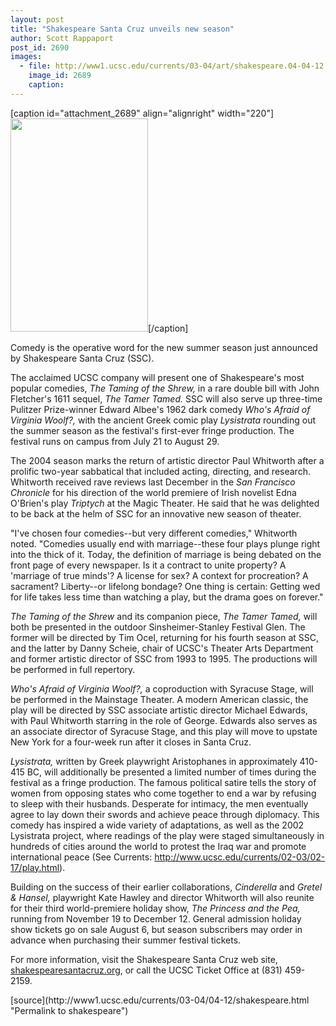 ```yaml
---
layout: post
title: "Shakespeare Santa Cruz unveils new season"
author: Scott Rappaport
post_id: 2690
images:
  - file: http://www1.ucsc.edu/currents/03-04/art/shakespeare.04-04-12.220.jpg
    image_id: 2689
    caption: 
---
```


[caption id="attachment_2689" align="alignright" width="220"]<a href="http://localhost/mysite/wp-content/uploads/2004/04/shakespeare.04-04-12.220.jpg"><img class="size-full wp-image-2689" src="http://localhost/mysite/wp-content/uploads/2004/04/shakespeare.04-04-12.220.jpg" alt="" width="220" height="341" /></a>[/caption]
<p>
  Comedy is the operative word for the new summer season just announced by Shakespeare Santa Cruz (SSC).<br>
</p>
<p>
  The acclaimed UCSC company will present one of Shakespeare's most popular comedies, <i>The Taming of the Shrew,</i> in a rare double bill with John Fletcher's 1611 sequel, <i>The Tamer Tamed.</i> SSC will also serve up three-time Pulitzer Prize-winner Edward Albee's 1962 dark comedy <i>Who's Afraid of Virginia Woolf?,</i> with the ancient Greek comic play <i>Lysistrata</i> rounding out the summer season as the festival's first-ever fringe production. The festival runs on campus from July 21 to August 29.<br>
</p>
<p>
  The 2004 season marks the return of artistic director Paul Whitworth after a prolific two-year sabbatical that included acting, directing, and research. Whitworth received rave reviews last December in the <i>San Francisco Chronicle</i> for his direction of the world premiere of Irish novelist Edna O'Brien's play <i>Triptych</i> at the Magic Theater. He said that he was delighted to be back at the helm of SSC for an innovative new season of theater.<br>
</p>
<p>
  "I've chosen four comedies--but very different comedies," Whitworth noted. "Comedies usually end with marriage--these four plays plunge right into the thick of it. Today, the definition of marriage is being debated on the front page of every newspaper. Is it a contract to unite property? A 'marriage of true minds'? A license for sex? A context for procreation? A sacrament? Liberty--or lifelong bondage? One thing is certain: Getting wed for life takes less time than watching a play, but the drama goes on forever."<br>
</p>
<p>
  <i>The Taming of the Shrew</i> and its companion piece, <i>The Tamer Tamed,</i> will both be presented in the outdoor Sinsheimer-Stanley Festival Glen. The former will be directed by Tim Ocel, returning for his fourth season at SSC, and the latter by Danny Scheie, chair of UCSC's Theater Arts Department and former artistic director of SSC from 1993 to 1995. The productions will be performed in full repertory.<br>
</p>
<p>
  <i>Who's Afraid of Virginia Woolf?,</i> a coproduction with Syracuse Stage, will be performed in the Mainstage Theater. A modern American classic, the play will be directed by SSC associate artistic director Michael Edwards, with Paul Whitworth starring in the role of George. Edwards also serves as an associate director of Syracuse Stage, and this play will move to upstate New York for a four-week run after it closes in Santa Cruz.<br>
</p>
<p>
  <i>Lysistrata,</i> written by Greek playwright Aristophanes in approximately 410-415 BC, will additionally be presented a limited number of times during the festival as a fringe production. The famous political satire tells the story of women from opposing states who come together to end a war by refusing to sleep with their husbands. Desperate for intimacy, the men eventually agree to lay down their swords and achieve peace through diplomacy. This comedy has inspired a wide variety of adaptations, as well as the 2002 Lysistrata project, where readings of the play were staged simultaneously in hundreds of cities around the world to protest the Iraq war and promote international peace (See Currents: <a href="http://www.ucsc.edu/currents/02-03/02-17/play.html">http://www.ucsc.edu/currents/02-03/02-17/play.html</a>).<br>
</p>
<p>
  Building on the success of their earlier collaborations, <i>Cinderella</i> and <i>Gretel &amp; Hansel,</i> playwright Kate Hawley and director Whitworth will also reunite for their third world-premiere holiday show, <i>The Princess and the Pea,</i> running from November 19 to December 12. General admission holiday show tickets go on sale August 6, but season subscribers may order in advance when purchasing their summer festival tickets.<br>
</p>
<p>
  For more information, visit the Shakespeare Santa Cruz web site, <a href="http://www.shakespearesantacruz.org">shakespearesantacruz.org</a>, or call the UCSC Ticket Office at (831) 459-2159.
</p>
[source](http://www1.ucsc.edu/currents/03-04/04-12/shakespeare.html "Permalink to shakespeare")
